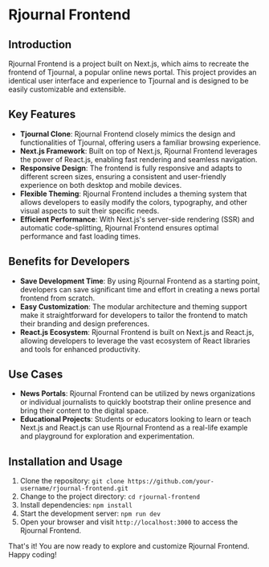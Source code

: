 # Rjournal Frontend

## Introduction
Rjournal Frontend is a project built on Next.js, which aims to recreate the frontend of Tjournal, a popular online news portal. This project provides an identical user interface and experience to Tjournal and is designed to be easily customizable and extensible.

## Key Features
- **Tjournal Clone**: Rjournal Frontend closely mimics the design and functionalities of Tjournal, offering users a familiar browsing experience.
- **Next.js Framework**: Built on top of Next.js, Rjournal Frontend leverages the power of React.js, enabling fast rendering and seamless navigation.
- **Responsive Design**: The frontend is fully responsive and adapts to different screen sizes, ensuring a consistent and user-friendly experience on both desktop and mobile devices.
- **Flexible Theming**: Rjournal Frontend includes a theming system that allows developers to easily modify the colors, typography, and other visual aspects to suit their specific needs.
- **Efficient Performance**: With Next.js's server-side rendering (SSR) and automatic code-splitting, Rjournal Frontend ensures optimal performance and fast loading times.

## Benefits for Developers
- **Save Development Time**: By using Rjournal Frontend as a starting point, developers can save significant time and effort in creating a news portal frontend from scratch.
- **Easy Customization**: The modular architecture and theming support make it straightforward for developers to tailor the frontend to match their branding and design preferences.
- **React.js Ecosystem**: Rjournal Frontend is built on Next.js and React.js, allowing developers to leverage the vast ecosystem of React libraries and tools for enhanced productivity.

## Use Cases
- **News Portals**: Rjournal Frontend can be utilized by news organizations or individual journalists to quickly bootstrap their online presence and bring their content to the digital space.
- **Educational Projects**: Students or educators looking to learn or teach Next.js and React.js can use Rjournal Frontend as a real-life example and playground for exploration and experimentation.

## Installation and Usage
1. Clone the repository: `git clone https://github.com/your-username/rjournal-frontend.git`
2. Change to the project directory: `cd rjournal-frontend`
3. Install dependencies: `npm install`
4. Start the development server: `npm run dev`
5. Open your browser and visit `http://localhost:3000` to access the Rjournal Frontend.

That's it! You are now ready to explore and customize Rjournal Frontend. Happy coding!
